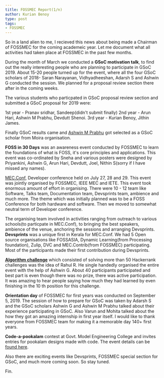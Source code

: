 ```yaml
---
title: FOSSMEC Report(1/n)
author: Kurian Benoy
type: post
tags:
- FOSSMEC
---
```


So in a land alien to me, I recieved this news about being made a Chairman of FOSSMEC for the coming academeic year. Let me
document what all activities had taken place at FOSSMEC in the past few months.

During the month of March we conducted a **GSoC motivation talk**, to find out the really interesting people who are planning to
participate in GSoC 2019. About 15-20 people turned up for the event, where all the four GSoC scholars of 2018- Saran Narayanan,
Vidhyadheeshan, Adarsh S and Ashwin G conducted the session. We planned for a proposal review section there after in the 
coming weeks.

The various students who particpated in GSoC proposal review section and submitted a GSoC proposal for 2019 were:

1st year - Pranav sridhar, Sandeep(didn't submit finally)
2nd year - Arun Hari, Ashwin M Prabhu, Devdutt Shenoi. 
3rd year - Kurian Benoy, Jithin James.


Finally GSoC results came and [Ashwin M Prabhu](https://summerofcode.withgoogle.com/projects/#5444359158235136) got selected as a GSoC scholar from Moira organisation.

**FOSS in 30 Days** was an awareness event conducted by FOSSMEC to learn the foundations of what is FOSS, it's core
principles and applications. This event was co-ordinated by Sneha and various posters were designed by Priyankini,
Ashwin G, Arun Hari, Devdutt, Joel, Nithin S(sorry if I have missed any names).


[MEC.Conf](conf.mec.dev), Developer conference held on July 27, 28 and 29. This event was 
jointly organised by FOSSMEC, IEEE MEC and IETE. This event took enormous amount of effort in 
organising. There were 10 - 12 team like Software, Talks team, Documentation team, Devsprints team, ambience
and much more. The theme which was initially planned was to be a FOSS Conference for both hardware and software.
Then we moved to somewhat neutral term of Developer conference.

The organising team involved in activities ranging from outreach to various schools(to particpate in MEC.Conf), to bringing the best 
speakers, ambience of the venue, anchoring the sessions and arranging Devsprints. **Devsprints** was a unique first in
Kerala for MEC.Conf. We had 5 Open source organisations like
FOSSASIA, Dynamic Learning(from Processing foundation), Zulip, DVC and MEC.Contrib(from FOSSMEC) participating. Most of
the participants made their first contribution during Devsprints.


[**Algorithm challenge**](https://www.hackerrank.com/algorithm-challenge) which consisted of solving more than 50 Hackerrank challenges was the idea of Rahul R. He single
handedly organised the entire event with the help of Ashwin G. About 40 participants participated and best part is even 
though there was no prize, there was active participation. It was amazing to hear people saying how much they had
learned by even finishing in the 10 th position for this challenge.

**Orientation day** of FOSSMEC for first years was conducted on September 5, 2019. The session of how to prepare for GSoC
was taken by Adarsh S and the GSoC scholars Ashwin G and Ashwin M Prabhu talked about their experience participating in 
GSoC. Also Varun and Mohita talked about the how they got an amazing internship in first year itself. I would like to
thank everyone from FOSSMEC team for making it a memorable day 140+ first years.

**Code-a-pookalam** contest at Govt. Model Engineering College and invites entries for pookalam designs made with code.
The event details can be [found here](https://github.com/FossMec/Code-a-pookalam).

Also there are exciting events like Devsprints, FOSSMEC special section for GSoC, and much more coming soon. So stay tuned.

Fin.
